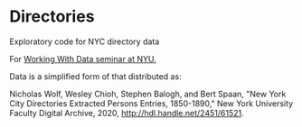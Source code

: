 # Directories

Exploratory code for NYC directory data

For [Working With Data seminar at NYU.](https://benschmidt.org/WWD22)

Data is a simplified form of that distributed as: 

Nicholas Wolf, Wesley Chioh, Stephen Balogh, and Bert Spaan, "New York City Directories Extracted Persons Entries, 1850-1890," New York University Faculty Digital Archive, 2020, http://hdl.handle.net/2451/61521.

